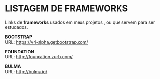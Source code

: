 # LISTAGEM DE FRAMEWORKS
Links de <strong>frameworks</strong> usados em meus projetos , ou que servem para ser estudados.

 <strong> BOOTSTRAP </strong> <br>
URL: https://v4-alpha.getbootstrap.com/ <br>

<strong> FOUNDATION </strong> <br>
URL: http://foundation.zurb.com/

<strong> BULMA </strong> <br>
URL: http://bulma.io/

